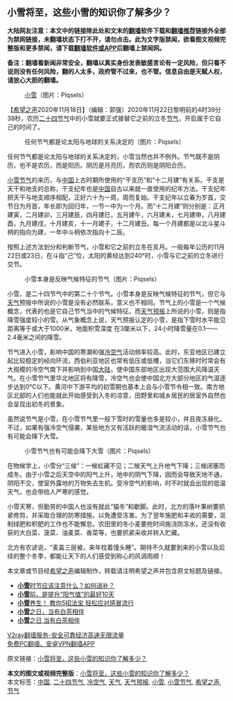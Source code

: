  <h2>小雪将至，这些小雪的知识你了解多少？</h2> <p class="notice"><b>大陆网友注意：本文中的链接除此处和文末的<a href="https://github.com/bannedbook/fanqiang" >翻墙</a>软件下载和<a href="https://github.com/killgcd/justmysocks/blob/master/README.md">翻墙推荐</a>链接外全部为禁网链接，未翻墙状态下打不开，请勿点击。此为文字版禁闻，欲看图文视频完整版和更多禁闻，请下载<a href="https://github.com/bannedbook/fanqiang">翻墙软件或APP</a>后翻墙上禁闻网。</p><p>备注：翻墙看新闻非常安全，翻墙以真实身份发表敏感言论有一定风险，但只看不说则没有任何风险，翻的人太多，政府管不过来，也不管。信息自由是天赋人权，请放心大胆的翻墙。</b></p>  <div class="entry"> <figure><figcaption><a href="https://www.bannedbook.org/bnews/tag/%E5%B0%8F%E9%9B%AA/" class="st_tag internal_tag" rel="tag" title="标签 小雪 下的日志">小雪</a>（图片：Piqsels）</figcaption></figure> <p>【<span class='wp_keywordlink_affiliate'><a href="https://www.soundofhope.org" title="希望之声" target="_blank">希望之声</a></span>2020年11月18日】（编辑：郭强）2020年11月22日黎明前的4时39分38秒，农历<a href="https://www.bannedbook.org/bnews/tag/%e4%ba%8c%e5%8d%81%e5%9b%9b%e8%8a%82%e6%b0%94/" class="st_tag internal_tag" rel="tag" title="标签 二十四节气 下的日志">二十四节气</a>中的小雪就要正式接替它之前的立冬<a href="https://www.bannedbook.org/bnews/tag/%E8%8A%82%E6%B0%94/" class="st_tag internal_tag" rel="tag" title="标签 节气 下的日志">节气</a>，开启属于它自己的时间了。</p> <figure><figcaption>任何节气都是论太阳与地球的关系决定的（图片：Piqsels）</figcaption></figure> <p>任何节气都是论太阳与地球的关系决定的，小雪当然也并不例外。节气既不是阴历，也不是农历，而是阳历。阴历是月亮历，而农历则是阴阳合历。</p> <p><a href="https://www.bannedbook.org/bnews/tag/%E5%B0%8F%E9%9B%AA%E8%8A%82%E6%B0%94/" class="st_tag internal_tag" rel="tag" title="标签 小雪节气 下的日志">小雪节气</a>的来历，与<span class='wp_keywordlink_affiliate'><a href="https://www.bannedbook.org/" title="中国" target="_blank">中国</a></span>上古时期所使用的“干支历”和“十二月建”有关系。干支是天干和地支的总称，干支纪年也是<a href="https://www.bannedbook.org/bnews/tag/%E4%B8%AD%E5%9B%BD/" class="st_tag internal_tag" rel="tag" title="标签 中国 下的日志">中国</a>自古以来就一直使用的纪年方法。干支纪年把天干与地支顺序相配，正好六十为一周，周而复始。干支纪年以立春为岁首，交节日为月首，年长即为回归年，一节一中为一个月。而“十二月建”则分别是：正月建寅，二月建卯，三月建辰，四月建巳，五月建午，六月建未，七月建申，八月建酉，九月建戌，十月建亥，十一月建子，十二月建丑。每一个月建都是以北斗星斗柄的指向为建，一年中斗柄依次指向十二辰。</p>  <p>按照上述方法划分和判断节气，小雪和它之前的立冬在亥月。一般每年公历的11月22日或23日，在斗指“己”位，太阳的黄经达到240°时，小雪与它之前的立冬进行交节。</p> <figure><figcaption>小雪本身是反映气候特征的节气（图片：Piqsels）</figcaption></figure> <p>小雪，是二十四节气中的第二十个节气。小雪本身是反映气候特征的节气，但它与<a href="https://www.bannedbook.org/bnews/tag/%E5%A4%A9%E6%B0%94/" class="st_tag internal_tag" rel="tag" title="标签 天气 下的日志">天气</a>预报中所说的小雪是没有必然联系，意义也不相同。节气上的小雪是一个气候概念，代表的也是它自己节气当中的气候特征。而<a href="https://www.bannedbook.org/bnews/tag/%E5%A4%A9%E6%B0%94%E9%A2%84%E6%8A%A5/" class="st_tag internal_tag" rel="tag" title="标签 天气预报 下的日志">天气预报</a>上所说的小雪，则是指降雪强度较小的雪。从气象概念上说，天气预报认定的小雪，是指下雪时水平能见距离等于或大于1000米，地面积雪深度 在3厘米以下，24小时降雪量在0.1——2.4毫米之间的降雪。</p> <p>节气进入小雪，影响中国的寒潮和强<a href="https://www.bannedbook.org/bnews/tag/%E5%86%B7%E7%A9%BA%E6%B0%94/" class="st_tag internal_tag" rel="tag" title="标签 冷空气 下的日志">冷空气</a>活动频率较高。此时，东亚地区已建立起比较稳定的经向环流，西伯利亚地区也常有低压或低槽，当它们东移时时常会有大规模的冷空气南下并影响到中国<span class='wp_keywordlink_affiliate'><a href="https://www.bannedbook.org/" title="大陆" target="_blank">大陆</a></span>，使中国东部地区出现大范围大风降温天气。在小雪节气里华北地区将有降雪，冷空气也会使中国北方大部分地区的气温逐步达到0℃以下。黄河中下游平均的初雪期也基本上会与小雪节令相一致。南方地区北部的人们也能就此开始感受到入冬的凉意，田野里和城乡居民的居室外自然也会呈现出初冬的景象。</p>  <p>虽然说节气是小雪，在小雪节气里一般下雪时的雪量也多是较小，并且夜冻昼化。不过，如果有强冷空气侵袭，某些地方又有活跃的暖湿气流活动的话，小雪节气也有可能会降下大雪。</p> <figure><figcaption>小雪节气也有可能会降下大雪（图片：Piqsels）</figcaption></figure> <p>在物候学上，小雪分“三侯”：一候虹藏不见；二候天气上升地气下降；三候闭塞而成冬。由于小雪之后天空中的阳气上升，地中的阴气下降，因而会导致天地不通，阴阳不交，使室外露地的万物失去生机。受冷空气的影响，时不时就会出现的低温天气，也会带给人严寒的感觉。</p> <p>小雪天寒，但勤劳的中国人也没有就此“猫冬”和歇脚。此时，北方的落叶果树要抓紧修剪，并采取合理的防寒措施，以免遭受冻害。为了翌年施肥和丰收的需要，沤制绿肥和积肥的工作也不能懈怠。农田里的冬小麦要抢时间施浇防冻水，还没有收获的大白菜、菠菜、油麦菜、香菜等，也要抓紧采收并转入贮藏。</p>  <p>北方有农谚说，“麦盖三层被，来年枕着馒头睡”。期待不久就要到来的小雪以及后续的整个冬季，都能让天下的人们感受到称心的风调雨顺！</p> <p>本文章或节目经<a href="https://www.bannedbook.org/bnews/tag/%e5%b8%8c%e6%9c%9b%e4%b9%8b%e5%a3%b0/" class="st_tag internal_tag" rel="tag" title="标签 希望之声 下的日志">希望之声</a>编辑制作，转载请注明希望之声并包含原文标题及链接。</p> <ul class='op-related-articles' title='相关阅读'> <li><a href='https://www.bannedbook.org/bnews/comments/20201118/1432936.html' target='_blank'><b>小雪</b>时节应该注意什么？如何进补？</a></li> <li><a href='https://www.bannedbook.org/bnews/comments/20201115/1431439.html' target='_blank'><b>小雪</b>前，是提升“阳气值”的最好10天</a></li> <li><a href='https://www.bannedbook.org/bnews/comments/20191127/1230790.html' target='_blank'><b>小雪</b>养生！ 教你5招法宝  轻松应对感冒流行</a></li> <li><a href='https://www.bannedbook.org/bnews/lifebaike/20191126/1229777.html' target='_blank'><b>小雪</b>之日，当有白茶相伴</a></li> <li><a href='https://www.bannedbook.org/bnews/lifebaike/20191124/1229158.html' target='_blank'><b>小雪</b>之日 当有白茶相伴</a></li> </ul> <p class="texttj"> <a href="https://www.bannedbook.org/forum23/topic22702.html" target="_blank">V2ray翻墙服务-安全可靠经济高速无限流量</a><br/> <a href="https://github.com/bannedbook/fanqiang/wiki/%E7%A6%81%E9%97%BB%E7%BD%91%E5%AE%89%E5%8D%93%E7%BF%BB%E5%A2%99%E6%96%B0%E9%97%BBAPP" target="_blank">免费PC翻墙、安卓VPN翻墙APP</a></p><p>原文链接：<a class="src_link"  href="https://www.soundofhope.org/post/443884" target="_blank">小雪将至，这些小雪的知识你了解多少？</a></p> <a name='sharetosocial'></a>       <div><b>本文的图文或视频完整版</b>：<a href='https://www.bannedbook.org/bnews/comments/20201118/1433002.html'>小雪将至，这些小雪的知识你了解多少？</a></div>  </div><!--END ENTRY--> <div class="postfooter"> <div>本文标签：<a href="https://www.bannedbook.org/bnews/tag/%E4%B8%AD%E5%9B%BD/" rel="tag">中国</a>, <a href="https://www.bannedbook.org/bnews/tag/%e4%ba%8c%e5%8d%81%e5%9b%9b%e8%8a%82%e6%b0%94/" rel="tag">二十四节气</a>, <a href="https://www.bannedbook.org/bnews/tag/%E5%86%B7%E7%A9%BA%E6%B0%94/" rel="tag">冷空气</a>, <a href="https://www.bannedbook.org/bnews/tag/%E5%A4%A9%E6%B0%94/" rel="tag">天气</a>, <a href="https://www.bannedbook.org/bnews/tag/%E5%A4%A9%E6%B0%94%E9%A2%84%E6%8A%A5/" rel="tag">天气预报</a>, <a href="https://www.bannedbook.org/bnews/tag/%E5%B0%8F%E9%9B%AA/" rel="tag">小雪</a>, <a href="https://www.bannedbook.org/bnews/tag/%E5%B0%8F%E9%9B%AA%E8%8A%82%E6%B0%94/" rel="tag">小雪节气</a>, <a href="https://www.bannedbook.org/bnews/tag/%e5%b8%8c%e6%9c%9b%e4%b9%8b%e5%a3%b0/" rel="tag">希望之声</a>, <a href="https://www.bannedbook.org/bnews/tag/%E8%8A%82%E6%B0%94/" rel="tag">节气</a></div>  </div><!--END POSTFOOTER--> 
